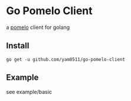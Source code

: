 # Go Pomelo Client

a [pomelo](https://github.com/NetEase/pomelo) client for golang

## Install

```shell
go get -u github.com/yam8511/go-pomelo-client
```

## Example

see example/basic